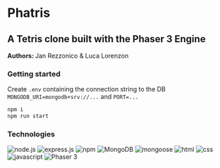 # Phatris
## A Tetris clone built with the Phaser 3 Engine
<b> Authors: </b> Jan Rezzonico & Luca Lorenzon

### Getting started

Create `.env` containing the connection string to the DB `MONGODB_URI=mongodb+srv://...` and `PORT=...`

```bash
npm i
npm run start
```

### Technologies

<img src="https://img.shields.io/badge/node.js-339933?style=for-the-badge&logo=nodedotjs&logoColor=white" alt="node.js" />
<img src="https://img.shields.io/badge/express-000000?style=for-the-badge&logo=express&logoColor=white" alt="express.js" />
<img src="https://img.shields.io/badge/npm-CB3837?style=for-the-badge&logo=npm&logoColor=white" alt="npm" />

<img src="https://img.shields.io/badge/MongoDB-47A248?style=for-the-badge&logo=mongodb&logoColor=white" alt="MongoDB" />
<img src="https://img.shields.io/badge/mongoose-880000?style=for-the-badge&logo=mongoose&logoColor=white" alt="mongoose" />

<img src="https://img.shields.io/badge/HTML-E34F26?style=for-the-badge&logo=html5&logoColor=white" alt="html" />
<img src="https://img.shields.io/badge/css-1572B6?style=for-the-badge&logo=css3&logoColor=white" alt="css" />
<img src="https://img.shields.io/badge/JavaScript-F7DF1E?style=for-the-badge&logo=javascript&logoColor=black" alt="javascript" />
<img src="https://img.shields.io/badge/phaser%203-ffffff?style=for-the-badge&logo=&logoColor=black" alt="Phaser 3" />
